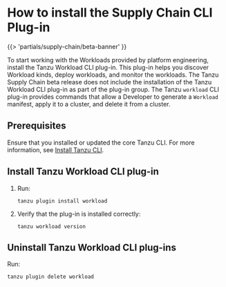 # How to install the Supply Chain CLI Plug-in

{{> 'partials/supply-chain/beta-banner' }} 

To start working with the Workloads provided by platform engineering, install the Tanzu Workload CLI plug-in.
This plug-in helps you discover Workload kinds, deploy workloads, and monitor the workloads. The
Tanzu Supply Chain beta release does not include the installation of the Tanzu Workload CLI plug-in
as part of the plug-in group. The Tanzu `workload` CLI plug-in provides commands that allow a Developer to generate a `Workload` manifest, apply it to a cluster, and delete it from a cluster.

## Prerequisites

Ensure that you installed or updated the core Tanzu CLI. For more information, see
[Install Tanzu CLI](../../../install-tanzu-cli.hbs.md#install-cli).

## Install Tanzu Workload CLI plug-in

1. Run:

    ```console
    tanzu plugin install workload
    ```

1. Verify that the plug-in is installed correctly:

    ```console
    tanzu workload version
    ```

## Uninstall Tanzu Workload CLI plug-ins

Run:

```console
tanzu plugin delete workload
```


